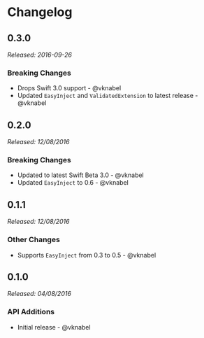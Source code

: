 # Changelog

## 0.3.0

*Released: 2016-09-26*

### Breaking Changes

- Drops Swift 3.0 support - @vknabel
- Updated `EasyInject` and `ValidatedExtension` to latest release - @vknabel

## 0.2.0

*Released: 12/08/2016*

### Breaking Changes

- Updated to latest Swift Beta 3.0 - @vknabel
- Updated `EasyInject` to 0.6 - @vknabel

## 0.1.1
*Released: 12/08/2016*

### Other Changes

- Supports `EasyInject` from 0.3 to 0.5 - @vknabel

## 0.1.0
*Released: 04/08/2016*

### API Additions

- Initial release - @vknabel
